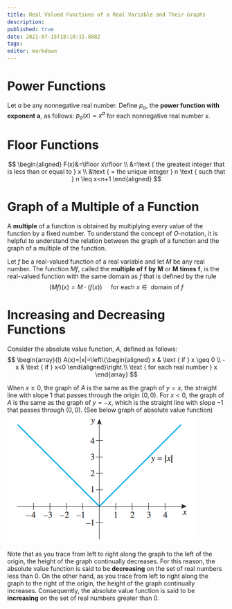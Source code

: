 ```yaml
---
title: Real Valued Functions of a Real Variable and Their Graphs
description: 
published: true
date: 2021-07-15T18:10:15.808Z
tags: 
editor: markdown
---
```


# Power Functions
Let $a$ be any nonnegative real number. Define $p_{a}$, the **power function with exponent** $\boldsymbol{a}$, as follows:
$p_{a}(x)=x^{a}$ for each nonnegative real number $x$.

# Floor Functions

$$
\begin{aligned}
F(x)&=\lfloor x\rfloor \\
&=\text { the greatest integer that is less than or equal to } x \\
&\text { = the unique integer } n \text { such that } n \leq x<n+1
\end{aligned}
$$

# Graph of a Multiple of a Function
A **multiple** of a function is obtained by multiplying every value of the function by a fixed number. To understand the concept of $O$-notation, it is helpful to understand the relation between the graph of a function and the graph of a multiple of the function.

Let $f$ be a real-valued function of a real variable and let $M$ be any real number. The function $M f$, called the **multiple of** $\boldsymbol{f}$ **by** $\boldsymbol{M}$ or $\boldsymbol{M}$ **times** $\boldsymbol{f}$, is the real-valued function with the same domain as $f$ that is defined by the rule
$$
(M f)(x)=M \cdot(f(x)) \quad \text { for each } x \in \text { domain of } f
$$

# Increasing and Decreasing Functions

Consider the absolute value function, $A$, defined as follows: 
$$
\begin{array}{l}
A(x)=|x|=\left\{\begin{aligned}
x & \text { if } x \geq 0 \\
-x & \text { if } x<0
\end{aligned}\right.\\
\text { for each real number } x
\end{array}
$$

When $x \geq 0$, the graph of $A$ is the same as the graph of $y=x$, the straight line with slope 1 that passes through the origin $(0,0)$. For $x<0$, the graph of $A$ is the same as the graph of $y=-x$, which is the straight line with slope $-1$ that passes through $(0,0) .$ (See below graph of absolute value function)
![graph_of_absolute_value_function.png](/graph_of_absolute_value_function.png)

Note that as you trace from left to right along the graph to the left of the origin, the height of the graph continually decreases. For this reason, the absolute value function is said to be **decreasing** on the set of real numbers less than $0$. On the other hand, as you trace from left to right along the graph to the right of the origin, the height of the graph continually increases. Consequently, the absolute value function is said to be **increasing** on the set of real numbers greater than $0$.